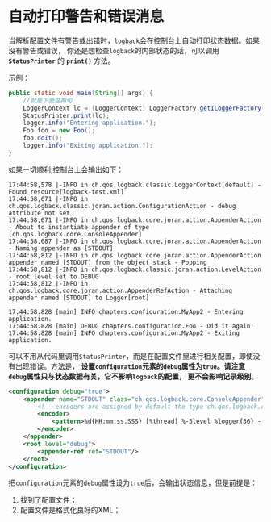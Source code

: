 自动打印警告和错误消息
=========================================================
当解析配置文件有警告或出错时，`logback`会在控制台上自动打印状态数据。如果没有警告或错误，
你还是想检查`logback`的内部状态的话，可以调用 **`StatusPrinter`** 的 **`print()`** 方法。

示例：
```java
public static void main(String[] args) {
    //就是下面这两句
    LoggerContext lc = (LoggerContext) LoggerFactory.getILoggerFactory();
    StatusPrinter.print(lc);
    logger.info("Entering application.");
    Foo foo = new Foo();
    foo.doIt();
    logger.info("Exiting application.");
}
```
如果一切顺利,控制台上会输出如下：
```
17:44:58,578 |-INFO in ch.qos.logback.classic.LoggerContext[default] - Found resource[logback-test.xml]
17:44:58,671 |-INFO in ch.qos.logback.classic.joran.action.ConfigurationAction - debug attribute not set
17:44:58,671 |-INFO in ch.qos.logback.core.joran.action.AppenderAction - About to instantiate appender of type [ch.qos.logback.core.ConsoleAppender]
17:44:58,687 |-INFO in ch.qos.logback.core.joran.action.AppenderAction - Naming appender as [STDOUT]
17:44:58,812 |-INFO in ch.qos.logback.core.joran.action.AppenderAction appender named [STDOUT] from the object stack - Popping
17:44:58,812 |-INFO in ch.qos.logback.classic.joran.action.LevelAction - root level set to DEBUG
17:44:58,812 |-INFO in ch.qos.logback.core.joran.action.AppenderRefAction - Attaching appender named [STDOUT] to Logger[root]

17:44:58.828 [main] INFO chapters.configuration.MyApp2 - Entering application.
17:44:58.828 [main] DEBUG chapters.configuration.Foo - Did it again!
17:44:58.828 [main] INFO chapters.configuration.MyApp2 - Exiting application.
```
可以不用从代码里调用`StatusPrinter`，而是在配置文件里进行相关配置，即使没有出现错误。方法是，
**设置`configuration`元素的`debug`属性为`true`。请注意`debug`属性只与状态数据有关，它不影响`logback`的配置，
更不会影响记录级别**。
```xml
<configuration debug="true">
    <appender name="STDOUT" class="ch.qos.logback.core.ConsoleAppender">
        <!-- encoders are assigned by default the type ch.qos.logback.classic.encoder.PatternLayoutEncoder -->
        <encoder>
            <pattern>%d{HH:mm:ss.SSS} [%thread] %-5level %logger{36} - %msg%n</pattern>
        </encoder>
    </appender>
    <root level="debug">
        <appender-ref ref="STDOUT"/>
    </root>
</configuration>
```
把`configuration`元素的`debug`属性设为`true`后，会输出状态信息，但是前提是：

1. 找到了配置文件；
2. 配置文件是格式化良好的XML；
